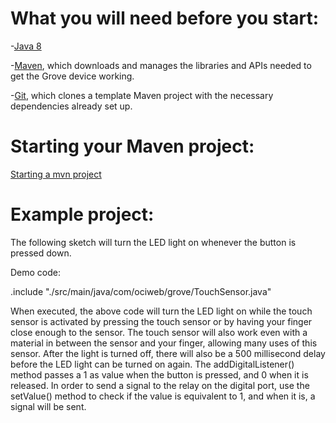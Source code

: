 # What you will need before you start:
-[Java 8](https://docs.oracle.com/javase/8/docs/technotes/guides/install/install_overview.html) 

-[Maven](https://maven.apache.org/install.html), which downloads and manages the libraries and APIs needed to get the Grove device working.

-[Git](https://git-scm.com/), which clones a template Maven project with the necessary dependencies already set up.

# Starting your Maven project: 
[Starting a mvn project](https://github.com/oci-pronghorn/FogLighter/blob/master/README.md)

# Example project:
 
The following sketch will turn the LED light on whenever the button is pressed down.
 
Demo code: 

.include "./src/main/java/com/ociweb/grove/TouchSensor.java"

When executed, the above code will turn the LED light on while the touch sensor is activated by pressing the touch sensor or by having your finger close enough to the sensor. The touch sensor will also work even with a material in between the sensor and your finger, allowing many uses of this sensor. After the light is turned off, there will also be a 500 millisecond delay before the LED light can be turned on again.
The addDigitalListener() method passes a 1 as value when the button is pressed, and 0 when it is released. In order to send a signal to the relay on the digital port, use the setValue() method to check if the value is equivalent to 1, and when it is, a signal will be sent.
